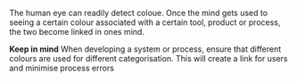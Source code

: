 <!-- TITLE: The Mind Learns In Colour -->

The human eye can readily detect coloue. Once the mind gets used to seeing a certain colour associated with a certain tool, product or process, the two become linked in ones mind.

**Keep in mind**
When developing a system or process, ensure that different colours are used for different categorisation. This will create a link for users and minimise process errors